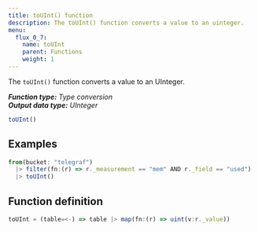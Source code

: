 ```yaml
---
title: toUInt() function
description: The toUInt() function converts a value to an uinteger.
menu:
  flux_0_7:
    name: toUInt
    parent: Functions
    weight: 1
---
```


The `toUInt()` function converts a value to an UInteger.

_**Function type:** Type conversion_  
_**Output data type:** UInteger_

```js
toUInt()
```

## Examples
```js
from(bucket: "telegraf")
  |> filter(fn:(r) => r._measurement == "mem" AND r._field == "used")
  |> toUInt()
```

## Function definition
```js
toUInt = (table=<-) => table |> map(fn:(r) => uint(v:r._value))
```

